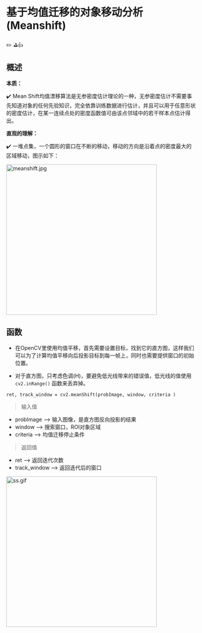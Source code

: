 # 基于均值迁移的对象移动分析(Meanshift)
✏️ ⛳️👍

## 概述

**本质：**

✔️ Mean Shift均值漂移算法是无参密度估计理论的一种，无参密度估计不需要事先知道对象的任何先验知识，完全依靠训练数据进行估计，并且可以用于任意形状的密度估计，在某一连续点处的密度函数值可由该点邻域中的若干样本点估计得出。

**直观的理解：**

✔️ 一堆点集，一个圆形的窗口在不断的移动，移动的方向是沿着点的密度最大的区域移动，图示如下：

<img src="https://i.loli.net/2019/07/01/5d19bd30b369945214.jpg" alt="meanshift.jpg" title="meanshift.jpg" width=400/>


## 函数

- 在OpenCV里使用均值平移，首先需要设置目标，找到它的直方图，这样我们可以为了计算均值平移向后投影目标到每一帧上，同时也需要提供窗口的初始位置。

- 对于直方图，只考虑色调(H)，要避免低光线带来的错误值，低光线的值使用 `cv2.inRange()` 函数来丢弃掉。

```
ret, track_window = cv2.meanShift(probImage, window, criteria )
```
> 输入值
- probImage --> 输入图像，是直方图反向投影的结果
- window --> 搜索窗口，ROI对象区域
- criteria --> 均值迁移停止条件

> 返回值
- ret --> 返回迭代次数
- track_window --> 返回迭代后的窗口


<img src="https://i.loli.net/2019/06/28/5d15ef132bd0239773.gif" alt="ss.gif" title="ss.gif" width= 400/>
